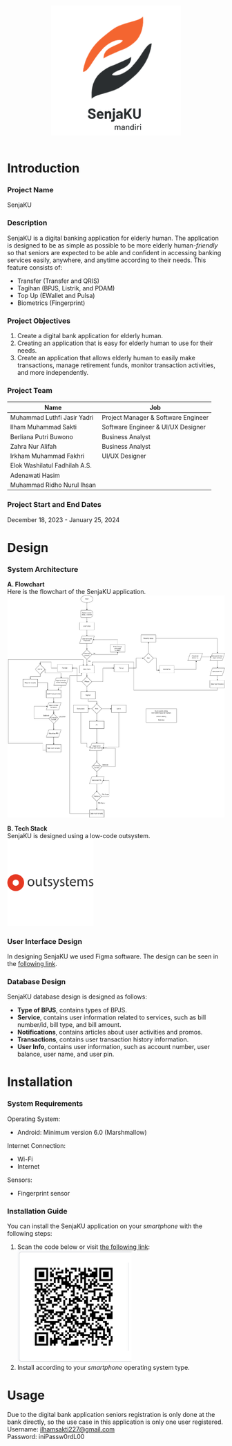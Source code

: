 <div style="text-align: center;">
  <img width="300" src="./images/logo_senjaKU.png" alt="SenjaKU Logo" />
</div>
<br>

# Introduction
### Project Name
SenjaKU

### Description
SenjaKU is a digital banking application for elderly human. The application is designed to be as simple as possible to be more elderly human-*friendly* so that seniors are expected to be able and confident in accessing banking services easily, anywhere, and anytime according to their needs. This feature consists of:
- Transfer (Transfer and QRIS)
- Tagihan (BPJS, Listrik, and PDAM)
- Top Up (EWallet and Pulsa)
- Biometrics (Fingerprint)

### Project Objectives
1. Create a digital bank application for elderly human.
2. Creating an application that is easy for elderly human to use for their needs.
3. Create an application that allows elderly human to easily make transactions, manage retirement funds, monitor transaction activities, and more independently.

### Project Team
| Name | Job | 
|---|---|
| Muhammad Luthfi Jasir Yadri | Project Manager & Software Engineer |
| Ilham Muhammad Sakti | Software Engineer & UI/UX Designer |
| Berliana Putri Buwono | Business Analyst |
| Zahra Nur Alifah | Business Analyst |
| Irkham Muhammad Fakhri | UI/UX Designer |
| Elok Washilatul Fadhilah A.S. |  |
| Adenawati Hasim |  |
| Muhammad Ridho Nurul Ihsan |  |

### Project Start and End Dates
December 18, 2023 - January 25, 2024


# Design
### System Architecture
**A. Flowchart**  
Here is the flowchart of the SenjaKU application.  
![flowchart senjaKU](./images/flowchart-SenjaKU.png)  

**B. Tech Stack**  
SenjaKU is designed using a low-code outsystem.  
<img width="200" src="./images/outsystems-logo.svg" alt="outsystem Logo" />

### User Interface Design
In designing SenjaKU we used Figma software. The design can be seen in the [following link](https://www.figma.com/file/1QuCD60hZo5SgS3ZoSyd2f/SenjaKU-Mandiri?type=design&node-id=516%3A282&mode=design&t=kKkUET3fuHoGQZAP-1).

### Database Design
SenjaKU database design is designed as follows:
- **Type of BPJS**, contains types of BPJS. 
- **Service**, contains user information related to services, such as bill number/id, bill type, and bill amount.
- **Notifications**, contains articles about user activities and promos. 
- **Transactions**, contains user transaction history information.
- **User Info**, contains user information, such as account number, user balance, user name, and user pin.


# Installation
### System Requirements
Operating System:
- Android: Minimum version 6.0 (Marshmallow)

Internet Connection:
- Wi-Fi
- Internet

Sensors: 
- Fingerprint sensor


### Installation Guide
You can install the SenjaKU application on your *smartphone* with the following steps:
1. Scan the code below or visit [the following link](https://personal-lpxm6mj6.outsystemscloud.com/NativeAppBuilder/App?AppKey=21dae64e-8b18-4564-99aa-5794ba7c518d):  
  ![barcode install](./images/barcode_install_app.png) 
2. Install according to your *smartphone* operating system type.


# Usage
Due to the digital bank application seniors registration is only done at the bank directly, so the use case in this application is only one user registered.  
Username: ilhamsakti227@gmail.com  
Password: iniPassw0rdL00  


